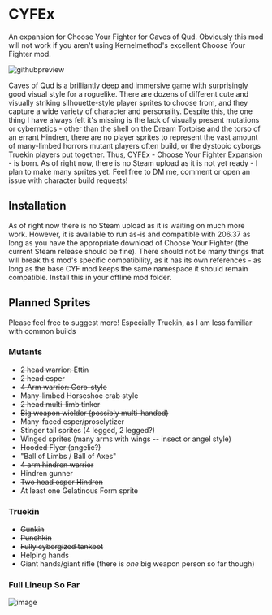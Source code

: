 # CYFEx
An expansion for Choose Your Fighter for Caves of Qud. Obviously this mod will not work if you aren't using Kernelmethod's excellent Choose Your Fighter mod.

![githubpreview](https://github.com/Sarcose/CYFEx/assets/6192665/b126a1f4-79ca-4ece-9d0e-e4ac1ab6639b)

Caves of Qud is a brilliantly deep and immersive game with surprisingly good visual style for a roguelike. There are dozens of different cute and visually striking silhouette-style player sprites to choose from, and they capture a wide variety of character and personality. Despite this, the one thing I have always felt it's missing is the lack of visually present mutations or cybernetics - other than the shell on the Dream Tortoise and the torso of an errant Hindren, there are no player sprites to represent the vast amount of many-limbed horrors mutant players often build, or the dystopic cyborgs Truekin players put together. Thus, CYFEx - Choose Your Fighter Expansion - is born. As of right now, there is no Steam upload as it is not yet ready - I plan to make many sprites yet. Feel free to DM me, comment or open an issue with character build requests!

## Installation
As of right now there is no Steam upload as it is waiting on much more work. However, it is available to run as-is and compatible with 206.37 as long as you have the appropriate download of Choose Your Fighter (the current Steam release should be fine). There should not be many things that will break this mod's specific compatibility, as it has its own references - as long as the base CYF mod keeps the same namespace it should remain compatible. Install this in your offline mod folder.

## Planned Sprites 
Please feel free to suggest more! Especially Truekin, as I am less familiar with common builds

### Mutants
- ~~2 head warrior: Ettin~~
- ~~2 head esper~~
- ~~4 Arm warrior: Goro-style~~
- ~~Many-limbed Horseshoe crab style~~
- ~~2 head multi-limb tinker~~
- ~~Big weapon wielder (possibly multi-handed)~~
- ~~Many-faced esper/proselytizer~~
- Stinger tail sprites (4 legged, 2 legged?)
- Winged sprites (many arms with wings -- insect or angel style)
- ~~Hooded Flyer (angelic?)~~
- "Ball of Limbs / Ball of Axes"
- ~~4 arm hindren warrior~~
- Hindren gunner
- ~~Two head esper Hindren~~
- At least one Gelatinous Form sprite

### Truekin
- ~~Gunkin~~
- ~~Punchkin~~
- ~~Fully cyborgized tankbot~~
- Helping hands
- Giant hands/giant rifle (there is *one* big weapon person so far though)

### Full Lineup So Far
![image](https://github.com/Sarcose/CYFEx/assets/6192665/c917ff3e-f52f-4a47-a4e4-fe1c7059783b)




